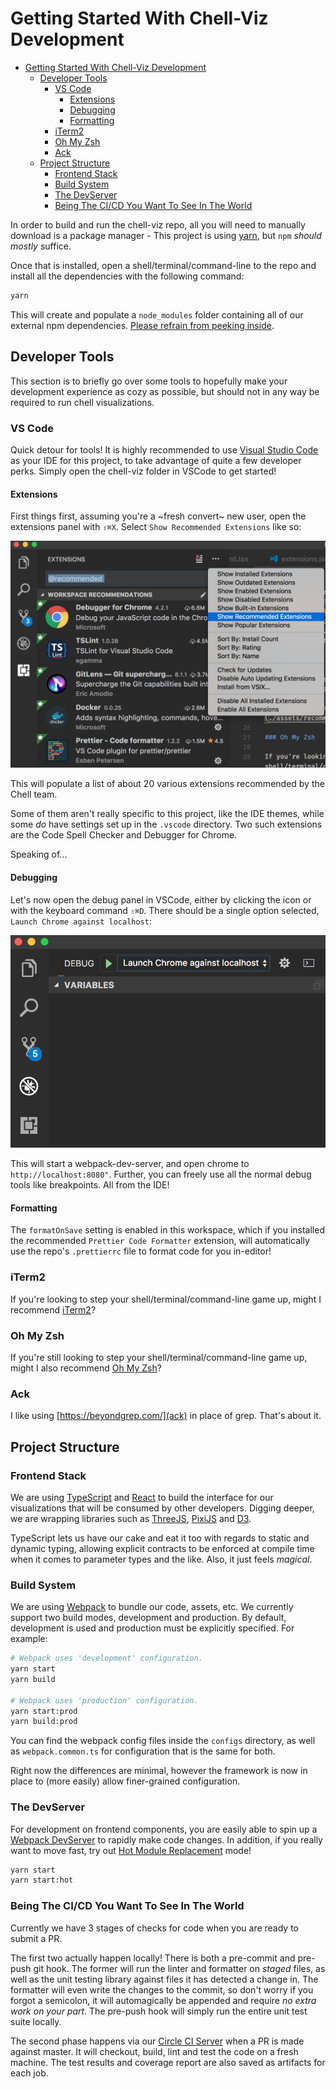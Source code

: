 # Getting Started With Chell-Viz Development

<!-- TOC -->

* [Getting Started With Chell-Viz Development](#getting-started-with-chell-viz-development)
  * [Developer Tools](#developer-tools)
    * [VS Code](#vs-code)
      * [Extensions](#extensions)
      * [Debugging](#debugging)
      * [Formatting](#formatting)
    * [iTerm2](#iterm2)
    * [Oh My Zsh](#oh-my-zsh)
    * [Ack](#ack)
  * [Project Structure](#project-structure)
    * [Frontend Stack](#frontend-stack)
    * [Build System](#build-system)
    * [The DevServer](#the-devserver)
    * [Being The CI/CD You Want To See In The World](#being-the-cicd-you-want-to-see-in-the-world)

<!-- /TOC -->

In order to build and run the chell-viz repo, all you will need to manually download is a package manager - This project is using [yarn](https://yarnpkg.com/), but `npm` _should_ _mostly_ suffice.

Once that is installed, open a shell/terminal/command-line to the repo and install all the dependencies with the following command:

```sh
yarn
```

This will create and populate a `node_modules` folder containing all of our external npm dependencies. [Please refrain from peeking inside](https://medium.com/@jdan/i-peeked-into-my-node-modules-directory-and-you-wont-believe-what-happened-next-b89f63d21558).

## Developer Tools

This section is to briefly go over some tools to hopefully make your development experience as cozy as possible, but should not in any way be required to run chell visualizations.

### VS Code

Quick detour for tools! It is highly recommended to use [Visual Studio Code](https://code.visualstudio.com/) as your IDE for this project, to take advantage of quite a few developer perks. Simply open the chell-viz folder in VSCode to get started!

#### Extensions

First things first, assuming you're a ~fresh convert~ new user, open the extensions panel with `⇧⌘X`. Select `Show Recommended Extensions` like so:

![Show Recommended Extensions](./assets/recommended_extensions.png)

This will populate a list of about 20 various extensions recommended by the Chell team.

Some of them aren't really specific to this project, like the IDE themes, while some _do_ have settings set up in the `.vscode` directory. Two such extensions are the Code Spell Checker and Debugger for Chrome.

Speaking of...

#### Debugging

Let's now open the debug panel in VSCode, either by clicking the icon or with the keyboard command `⇧⌘D`. There should be a single option selected, `Launch Chrome against localhost`:

![Initial Debug Menu](./assets/vscode_debug.png)

This will start a webpack-dev-server, and open chrome to `http://localhost:8080"`. Further, you can freely use all the normal debug tools like breakpoints. All from the IDE!

#### Formatting

The `formatOnSave` setting is enabled in this workspace, which if you installed the recommended `Prettier Code Formatter` extension, will automatically use the repo's `.prettierrc` file to format code for you in-editor!

### iTerm2

If you're looking to step your shell/terminal/command-line game up, might I recommend [iTerm2](https://www.iterm2.com/)?

### Oh My Zsh

If you're still looking to step your shell/terminal/command-line game up, might I also recommend [Oh My Zsh](https://github.com/robbyrussell/oh-my-zsh)?

### Ack

I like using [https://beyondgrep.com/](ack) in place of grep. That's about it.

## Project Structure

### Frontend Stack

We are using [TypeScript](https://www.typescriptlang.org/) and [React](https://reactjs.org/) to build the interface for our visualizations that will be consumed by other developers. Digging deeper, we are wrapping libraries such as [ThreeJS](https://threejs.org/), [PixiJS](http://www.pixijs.com/) and [D3](https://d3js.org/).

TypeScript lets us have our cake and eat it too with regards to static and dynamic typing, allowing explicit contracts to be enforced at compile time when it comes to parameter types and the like. Also, it just feels _magical_.

### Build System

We are using [Webpack](webpack.js.org) to bundle our code, assets, etc. We currently support two build modes, development and production. By default, development is used and production must be explicitly specified. For example:

```sh
# Webpack uses 'development' configuration.
yarn start
yarn build

# Webpack uses 'production' configuration.
yarn start:prod
yarn build:prod
```

You can find the webpack config files inside the `configs` directory, as well as `webpack.common.ts` for configuration that is the same for both.

Right now the differences are minimal, however the framework is now in place to (more easily) allow finer-grained configuration.

### The DevServer

For development on frontend components, you are easily able to spin up a [Webpack DevServer](https://webpack.js.org/configuration/dev-server/) to rapidly make code changes. In addition, if you really want to move fast, try out [Hot Module Replacement](https://webpack.js.org/concepts/hot-module-replacement/) mode!

```sh
yarn start
yarn start:hot
```

### Being The CI/CD You Want To See In The World

Currently we have 3 stages of checks for code when you are ready to submit a PR.

The first two actually happen locally! There is both a pre-commit and pre-push git hook. The former will run the linter and formatter on _staged_ files, as well as the unit testing library against files it has detected a change in. The formatter will even write the changes to the commit, so don't worry if you forgot a semicolon, it will automagically be appended and require _no extra work on your part_. The pre-push hook will simply run the entire unit test suite locally.

The second phase happens via our [Circle CI Server](circleci.com/gh/cBioCenter/chell-viz) when a PR is made against master. It will checkout, build, lint and test the code on a fresh machine. The test results and coverage report are also saved as artifacts for each job.
